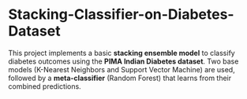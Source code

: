 # Stacking-Classifier-on-Diabetes-Dataset
This project implements a basic **stacking ensemble model** to classify diabetes outcomes using the **PIMA Indian Diabetes dataset**. Two base models (K-Nearest Neighbors and Support Vector Machine) are used, followed by a **meta-classifier** (Random Forest) that learns from their combined predictions.
